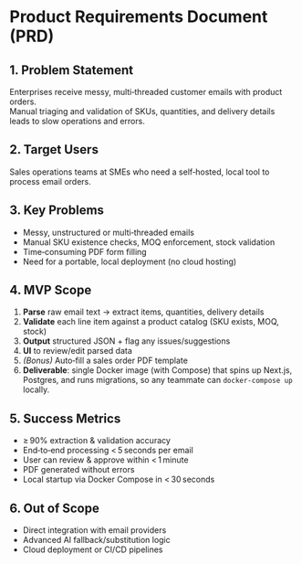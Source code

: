 # Product Requirements Document (PRD)

## 1. Problem Statement
Enterprises receive messy, multi‐threaded customer emails with product orders.  
Manual triaging and validation of SKUs, quantities, and delivery details leads to slow operations and errors.

## 2. Target Users
Sales operations teams at SMEs who need a self‐hosted, local tool to process email orders.

## 3. Key Problems
- Messy, unstructured or multi‐threaded emails  
- Manual SKU existence checks, MOQ enforcement, stock validation  
- Time‑consuming PDF form filling  
- Need for a portable, local deployment (no cloud hosting)

## 4. MVP Scope
1. **Parse** raw email text → extract items, quantities, delivery details  
2. **Validate** each line item against a product catalog (SKU exists, MOQ, stock)  
3. **Output** structured JSON + flag any issues/suggestions  
4. **UI** to review/edit parsed data  
5. *(Bonus)* Auto‑fill a sales order PDF template  
6. **Deliverable**: single Docker image (with Compose) that spins up Next.js, Postgres, and runs migrations, so any teammate can `docker-compose up` locally.

## 5. Success Metrics
- ≥ 90% extraction & validation accuracy  
- End‑to‑end processing < 5 seconds per email  
- User can review & approve within < 1 minute  
- PDF generated without errors  
- Local startup via Docker Compose in < 30 seconds

## 6. Out of Scope
- Direct integration with email providers  
- Advanced AI fallback/substitution logic  
- Cloud deployment or CI/CD pipelines  
